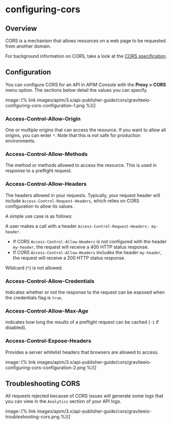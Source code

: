 # configuring-cors

## Overview

CORS is a mechanism that allows resources on a web page to be requested from another domain.

For background information on CORS, take a look at the [CORS specification](https://www.w3.org/TR/cors).

## Configuration

You can configure CORS for an API in APIM Console with the **Proxy > CORS** menu option. The sections below detail the values you can specify.

image::\{% link images/apim/3.x/api-publisher-guide/cors/graviteeio-configuring-cors-configuration-1.png %\}\[]

### Access-Control-Allow-Origin

One or multiple origins that can access the resource. If you want to allow all origins, you can enter `*`. Note that this is not safe for production environments.

### Access-Control-Allow-Methods

The method or methods allowed to access the resource. This is used in response to a preflight request.

### Access-Control-Allow-Headers

The headers allowed in your requests. Typically, your request header will include `Access-Control-Request-Headers`, which relies on CORS configuration to allow its values.

A simple use case is as follows:

A user makes a call with a header `Access-Control-Request-Headers: my-header`.

* If CORS `Access-Control-Allow-Headers` is not configured with the header `my-header`, the request will receive a 400 HTTP status response.
* If CORS `Access-Control-Allow-Headers` includes the header `my-header`, the request will receive a 200 HTTP status response.

Wildcard (`*`) is not allowed.

### Access-Control-Allow-Credentials

Indicates whether or not the response to the request can be exposed when the credentials flag is `true`.

### Access-Control-Allow-Max-Age

indicates how long the results of a preflight request can be cached (`-1` if disabled).

### Access-Control-Expose-Headers

Provides a server whitelist headers that browsers are allowed to access.

image::\{% link images/apim/3.x/api-publisher-guide/cors/graviteeio-configuring-cors-configuration-2.png %\}\[]

## Troubleshooting CORS

All requests rejected because of CORS issues will generate some logs that you can view in the `Analytics` section of your API logs.

image::\{% link images/apim/3.x/api-publisher-guide/cors/graviteeio-troubleshooting-cors.png %\}\[]
